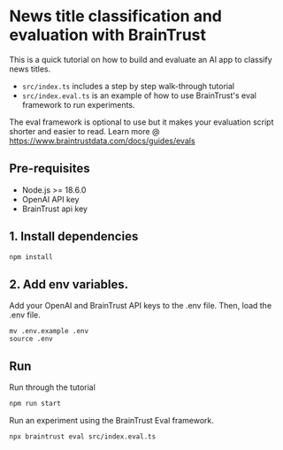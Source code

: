 # News title classification and evaluation with BrainTrust

This is a quick tutorial on how to build and evaluate an AI app to classify news titles.
- `src/index.ts` includes a step by step walk-through tutorial
- `src/index.eval.ts` is an example of how to use BrainTrust's eval framework to run experiments.

The eval framework is optional to use but it makes your evaluation script shorter and easier to read. Learn more @ https://www.braintrustdata.com/docs/guides/evals

## Pre-requisites

- Node.js >= 18.6.0
- OpenAI API key
- BrainTrust api key

## 1. Install dependencies
```bash
npm install
```

## 2. Add env variables.
Add your OpenAI and BrainTrust API keys to the .env file. Then, load the .env file.

```
mv .env.example .env
source .env
```

## Run

Run through the tutorial
```bash
npm run start
```

Run an experiment using the BrainTrust Eval framework.
```
npx braintrust eval src/index.eval.ts
```